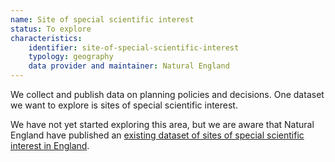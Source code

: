 ```yaml
---
name: Site of special scientific interest
status: To explore
characteristics:
    identifier: site-of-special-scientific-interest
    typology: geography
    data provider and maintainer: Natural England
---
```


We collect and publish data on planning policies and decisions. One dataset we want to explore is sites of special scientific interest. 

We have not yet started exploring this area, but we are aware that Natural England have published an [existing dataset of sites of special scientific interest in England](https://naturalengland-defra.opendata.arcgis.com/datasets/f10cbb4425154bfda349ccf493487a80_0).
